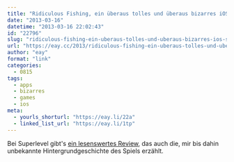 ```yaml
---
title: "Ridiculous Fishing, ein überaus tolles und überaus bizarres iOS-Spiel"
date: "2013-03-16"
datetime: "2013-03-16 22:02:43"
id: "22796"
slug: "ridiculous-fishing-ein-uberaus-tolles-und-uberaus-bizarres-ios-spiel"
url: "https://eay.cc/2013/ridiculous-fishing-ein-uberaus-tolles-und-uberaus-bizarres-ios-spiel/"
author: "eay"
format: "link"
categories:
  - 0815
tags:
  - apps
  - bizarres
  - games
  - ios
meta:
  - yourls_shorturl: "https://eay.li/22a"
  - linked_list_url: "https://eay.li/1tp"
---
```


Bei Superlevel gibt's [ein lesenswertes Review](http://superlevel.de/spiele/ridiculous-fishing-a-tale-of-redemption/), das auch die, mir bis dahin unbekannte Hintergrundgeschichte des Spiels erzählt.
